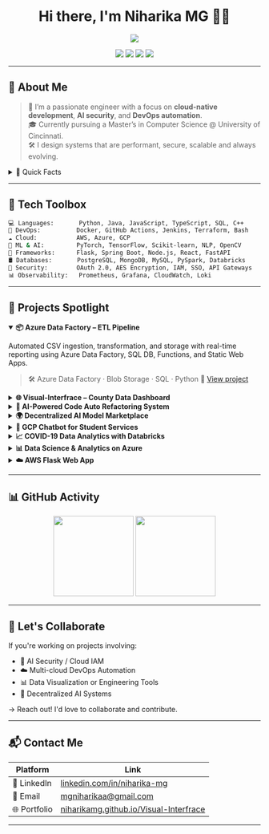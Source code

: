 
<h1 align="center">Hi there, I'm Niharika MG 👩‍💻</h1>

<p align="center">
  <img src="https://readme-typing-svg.herokuapp.com?font=Fira+Code&size=22&pause=1000&width=800&lines=Cloud+Engineer+%7C+Full-Stack+Developer+%7C+DevOps+Enthusiast" />
</p>

<p align="center">
  <a href="https://linkedin.com/in/niharika-mg"><img src="https://img.shields.io/badge/LinkedIn-blue?style=for-the-badge&logo=linkedin&logoColor=white"/></a>
  <a href="mailto:mgniharikaa@gmail.com"><img src="https://img.shields.io/badge/Email-D14836?style=for-the-badge&logo=gmail&logoColor=white"/></a>
  <a href="https://github.com/niharikamg"><img src="https://img.shields.io/github/followers/niharikamg?label=Follow&style=for-the-badge"/></a>
  <a href="https://niharikamg.github.io/Visual-Interfrace"><img src="https://img.shields.io/badge/Portfolio-Live-%23ff69b4?style=for-the-badge"/></a>
</p>

---

## 🧠 About Me

> 👋 I’m a passionate engineer with a focus on **cloud-native development**, **AI security**, and **DevOps automation**.  
> 🎓 Currently pursuing a Master’s in Computer Science @ University of Cincinnati.  
> 🛠️ I design systems that are performant, secure, scalable and always evolving.  

<details>
<summary>📌 Quick Facts</summary>
🔭 Right now, I'm working on building cloud monitoring dashboards and automating secure data pipelines.
🌱 I'm diving deeper into advanced Kubernetes operations and exploring multi-cloud deployment strategies.
💬 I love talking about cloud security, infrastructure as code, and anything related to backend or DevOps workflows.
💡 Fun fact: I'd rather create a real-time Grafana dashboard than build a PowerPoint deck any day!
</details>

---

## 🧰 Tech Toolbox

```bash
💻 Languages:       Python, Java, JavaScript, TypeScript, SQL, C++
🧰 DevOps:          Docker, GitHub Actions, Jenkins, Terraform, Bash
☁️ Cloud:           AWS, Azure, GCP
🧠 ML & AI:         PyTorch, TensorFlow, Scikit-learn, NLP, OpenCV
🧱 Frameworks:      Flask, Spring Boot, Node.js, React, FastAPI
🛢️ Databases:       PostgreSQL, MongoDB, MySQL, PySpark, Databricks
🔐 Security:        OAuth 2.0, AES Encryption, IAM, SSO, API Gateways
📊 Observability:   Prometheus, Grafana, CloudWatch, Loki
````

---

## 🚀 Projects Spotlight

<details open>
<summary><strong>📦 Azure Data Factory – ETL Pipeline</strong></summary>

Automated CSV ingestion, transformation, and storage with real-time reporting using Azure Data Factory, SQL DB, Functions, and Static Web Apps.

> 🛠 Azure Data Factory · Blob Storage · SQL · Python
> 🔗 [View project](https://github.com/niharikamg/Azure-Data-Factory)

</details>

<details>
<summary><strong>🌐 Visual-Interfrace – County Data Dashboard</strong></summary>

Interactive data visualization tool for U.S. health and socioeconomic data using D3.js and TopoJSON.

> 🛠 JavaScript · D3.js · TopoJSON
> 🔗 [Live demo](https://niharikamg.github.io/Visual-Interfrace) · [Repo](https://github.com/niharikamg/Visual-Interfrace)

</details>

<details>
<summary><strong>🧠 AI-Powered Code Auto Refactoring System</strong></summary>

Automatically restructures Python code for better performance and readability using static analysis and ML.

> 🛠 Python · AST · NLP
> 🔗 [View project](https://github.com/niharikamg/AI-Powered-Code-Auto-Refactoring-System)

</details>

<details>
<summary><strong>🌍 Decentralized AI Model Marketplace</strong></summary>

Blockchain-based platform to securely upload, rent, and access ML models with Ethereum and Web3.js.

> 🛠 React · Flask · Solidity · Web3.js · IPFS
> 🔗 [View project](https://github.com/niharikamg/Decentralized-AI-Model-Marketplace)

</details>

<details>
<summary><strong>💬 GCP Chatbot for Student Services</strong></summary>

An intent-based academic Q\&A assistant using Google Dialogflow and GCP App Engine.

> 🛠 Python · Dialogflow · GCP Compute · App Engine
> 🔗 [View project](https://github.com/niharikamg/Google-Cloud-Platform-GCP-Chatbot-Project)

</details>

<details>
<summary><strong>📈 COVID-19 Data Analytics with Databricks</strong></summary>

Analyzed COVID-19 trends and vaccination outcomes using PySpark on Databricks with interactive insights.

> 🛠 Python · Databricks · PySpark
> 🔗 [View project](https://github.com/niharikamg/COVID-19-Data-Analysis-using-Databricks)

</details>

<details>
<summary><strong>📊 Data Science & Analytics on Azure</strong></summary>

Exploratory data analytics and visualization pipeline on Azure using Python and integrated services.

> 🛠 Python · Azure Notebooks
> 🔗 [View project](https://github.com/niharikamg/Data-Science-and-Analytics-using-Azure-Cloud-Computing)

</details>

<details>
<summary><strong>☁️ AWS Flask Web App</strong></summary>

Web application deployed on EC2 using Flask, featuring user auth and word-count analysis on file upload.

> 🛠 Flask · AWS EC2 · Apache · SQLite
> 🔗 [View project](https://github.com/niharikamg/AWS-Flask-Web-App-Project)

</details>

---

## 📊 GitHub Activity

<p align="center">
  <img src="https://github-readme-streak-stats.herokuapp.com/?user=niharikamg&theme=dark&hide_border=false" height="160" />
  <img src="https://github-readme-stats.vercel.app/api?username=niharikamg&show_icons=true&theme=dark&include_all_commits=true" height="160" />
</p>

---

## 🤝 Let's Collaborate

If you're working on projects involving:

* 🔐 AI Security / Cloud IAM
* ☁️ Multi-cloud DevOps Automation
* 📊 Data Visualization or Engineering Tools
* 🔗 Decentralized AI Systems

→ Reach out! I'd love to collaborate and contribute.

---

## 📬 Contact Me

| Platform     | Link                                                                                     |
| ------------ | ---------------------------------------------------------------------------------------- |
| 💼 LinkedIn  | [linkedin.com/in/niharika-mg](https://linkedin.com/in/niharika-mg)                       |
| 📧 Email     | [mgniharikaa@gmail.com](mailto:mgniharikaa@gmail.com)                                    |
| 🌐 Portfolio | [niharikamg.github.io/Visual-Interfrace](https://niharikamg.github.io/Visual-Interfrace) |

---

